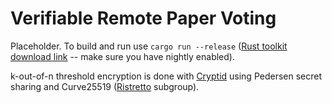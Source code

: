 # Verifiable Remote Paper Voting

Placeholder. To build and run use `cargo run --release` ([Rust toolkit download link](https://rustup.rs/) -- make sure you have nightly enabled).

k-out-of-n threshold encryption is done with [Cryptid](https://github.com/eleanor-em/cryptid) using Pedersen secret sharing and Curve25519 ([Ristretto](https://ristretto.group/) subgroup).
